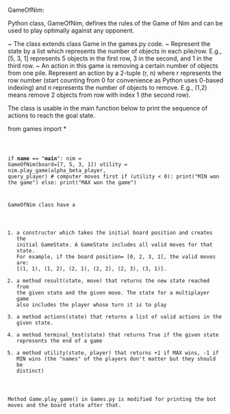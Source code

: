 GameOfNim:

Python class, GameOfNim, defines the rules of the Game of Nim and can be used to play optimally against any opponent.

~ The class extends class Game in the games.py code.
~ Represent the state by a list which represents the number of objects in each pile/row. E.g., [5, 3, 1] represents 5 objects in the first row, 3 in the second, and 1 in the third row.
~ An action in this game is removing a certain number of objects from one pile. Represent an action by a 2-tuple (r, n) where r represents the row number (start counting from 0 for convenience as Python uses 0-based indexing) and n represents the number of objects to remove. E.g., (1,2) means remove 2 objects from row with index 1 (the second row).

The class is usable in the main function below to print the sequence of actions to reach the goal state.

from games import *

<code>


if __name__ == "__main__":
  nim = GameOfNim(board=[7, 5, 3, 1])
  utility = nim.play_game(alpha_beta_player, query_player) # computer moves first
  if (utility < 0):
    print("MIN won the game")
  else:
    print("MAX won the game")

GameOfNim class have a
1. a constructor which takes the initial board position and creates the initial GameState. A GameState includes all valid moves for that state. For example, if the board position= [0, 2, 3, 1], the valid moves are: [(1, 1), (1, 2), (2, 1), (2, 2), (2, 3), (3, 1)].
2. a method result(state, move) that returns the new state reached from the given state and the given move. The state for a multiplayer game also includes the player whose turn it is to play
3. a method actions(state) that returns a list of valid actions in the given state. 
4. a method terminal_test(state) that returns True if the given state represents the end of a game
5. a method utility(state, player) that returns +1 if MAX wins, -1 if MIN wins (the "names" of the players don't matter but they should be distinct)

Method Game.play_game() in Games.py is modified for printing the bot moves and the board state after that.

